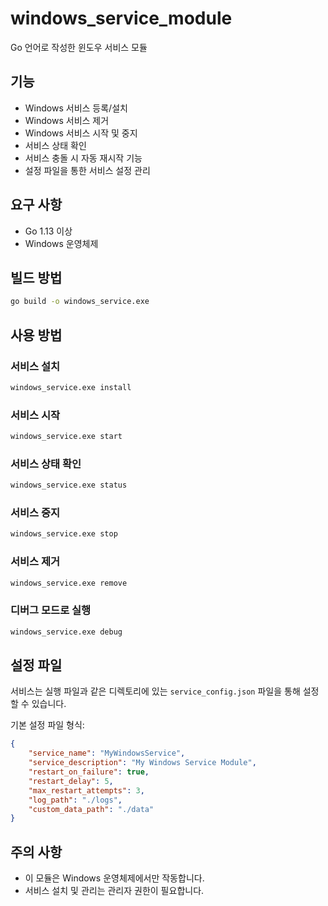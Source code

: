 # windows_service_module

Go 언어로 작성한 윈도우 서비스 모듈

## 기능

- Windows 서비스 등록/설치
- Windows 서비스 제거
- Windows 서비스 시작 및 중지
- 서비스 상태 확인
- 서비스 충돌 시 자동 재시작 기능
- 설정 파일을 통한 서비스 설정 관리

## 요구 사항

- Go 1.13 이상
- Windows 운영체제

## 빌드 방법

```bash
go build -o windows_service.exe
```

## 사용 방법

### 서비스 설치

```bash
windows_service.exe install
```

### 서비스 시작

```bash
windows_service.exe start
```

### 서비스 상태 확인

```bash
windows_service.exe status
```

### 서비스 중지

```bash
windows_service.exe stop
```

### 서비스 제거

```bash
windows_service.exe remove
```

### 디버그 모드로 실행

```bash
windows_service.exe debug
```

## 설정 파일

서비스는 실행 파일과 같은 디렉토리에 있는 `service_config.json` 파일을 통해 설정할 수 있습니다.

기본 설정 파일 형식:

```json
{
    "service_name": "MyWindowsService",
    "service_description": "My Windows Service Module",
    "restart_on_failure": true,
    "restart_delay": 5,
    "max_restart_attempts": 3,
    "log_path": "./logs",
    "custom_data_path": "./data"
}
```

## 주의 사항

- 이 모듈은 Windows 운영체제에서만 작동합니다.
- 서비스 설치 및 관리는 관리자 권한이 필요합니다.
